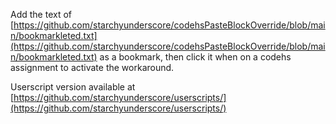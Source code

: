 Add the text of [https://github.com/starchyunderscore/codehsPasteBlockOverride/blob/main/bookmarkleted.txt](https://github.com/starchyunderscore/codehsPasteBlockOverride/blob/main/bookmarkleted.txt) as a bookmark, then click it when on a codehs assignment to activate the workaround.

Userscript version available at [https://github.com/starchyunderscore/userscripts/](https://github.com/starchyunderscore/userscripts/)
